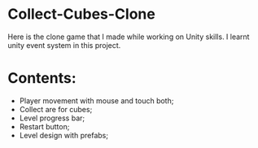 # Collect-Cubes-Clone
Here is the clone game that I made while working on Unity skills. I learnt unity event system in this project.
# Contents:
- Player movement with mouse and touch both;
- Collect are for cubes;
- Level progress bar;
- Restart button;
- Level design with prefabs;
